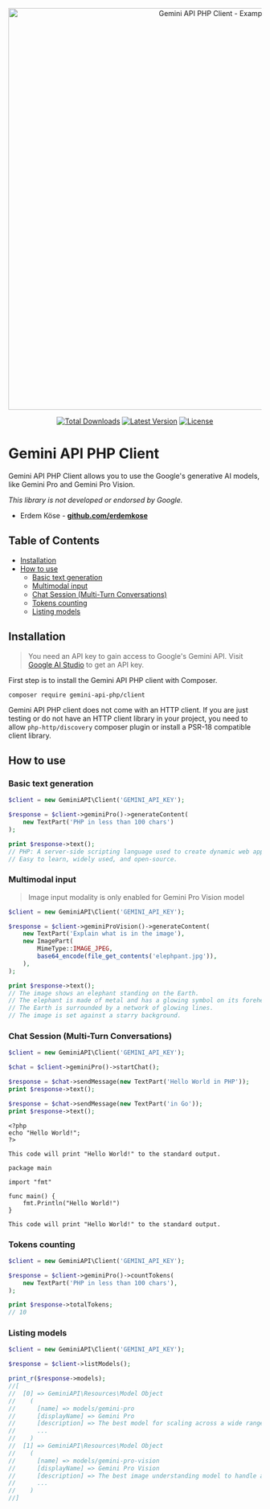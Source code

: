 <p align="center">
    <img src="https://raw.githubusercontent.com/gemini-api-php/client/main/assets/example.png" width="800" alt="Gemini API PHP Client - Example">
</p>
<p align="center">
    <a href="https://packagist.org/packages/gemini-api-php/client"><img alt="Total Downloads" src="https://img.shields.io/packagist/dt/gemini-api-php/client"></a>
    <a href="https://packagist.org/packages/gemini-api-php/client"><img alt="Latest Version" src="https://img.shields.io/packagist/v/gemini-api-php/client"></a>
    <a href="https://packagist.org/packages/gemini-api-php/client"><img alt="License" src="https://img.shields.io/github/license/gemini-api-php/client"></a>
</p>

# Gemini API PHP Client

Gemini API PHP Client allows you to use the Google's generative AI models, like Gemini Pro and Gemini Pro Vision.

_This library is not developed or endorsed by Google._

- Erdem Köse - **[github.com/erdemkose](https://github.com/erdemkose)**

## Table of Contents
- [Installation](#installation)
- [How to use](#how-to-use)
  - [Basic text generation](#basic-text-generation)
  - [Multimodal input](#multimodal-input)
  - [Chat Session (Multi-Turn Conversations)](#chat-session-multi-turn-conversations)
  - [Tokens counting](#tokens-counting)
  - [Listing models](#listing-models)

## Installation

> You need an API key to gain access to Google's Gemini API.
> Visit [Google AI Studio](https://makersuite.google.com/) to get an API key.

First step is to install the Gemini API PHP client with Composer.

```shell
composer require gemini-api-php/client
```

Gemini API PHP client does not come with an HTTP client.
If you are just testing or do not have an HTTP client library in your project,
you need to allow `php-http/discovery` composer plugin or install a PSR-18 compatible client library.

## How to use

### Basic text generation

```php
$client = new GeminiAPI\Client('GEMINI_API_KEY');

$response = $client->geminiPro()->generateContent(
    new TextPart('PHP in less than 100 chars')
);

print $response->text();
// PHP: A server-side scripting language used to create dynamic web applications.
// Easy to learn, widely used, and open-source.
```

### Multimodal input

> Image input modality is only enabled for Gemini Pro Vision model

```php
$client = new GeminiAPI\Client('GEMINI_API_KEY');

$response = $client->geminiProVision()->generateContent(
    new TextPart('Explain what is in the image'),
    new ImagePart(
        MimeType::IMAGE_JPEG,
        base64_encode(file_get_contents('elephpant.jpg')),
    ),
);

print $response->text();
// The image shows an elephant standing on the Earth.
// The elephant is made of metal and has a glowing symbol on its forehead.
// The Earth is surrounded by a network of glowing lines.
// The image is set against a starry background.
```

### Chat Session (Multi-Turn Conversations)

```php
$client = new GeminiAPI\Client('GEMINI_API_KEY');

$chat = $client->geminiPro()->startChat();

$response = $chat->sendMessage(new TextPart('Hello World in PHP'));
print $response->text();

$response = $chat->sendMessage(new TextPart('in Go'));
print $response->text();
```

```text
<?php
echo "Hello World!";
?>

This code will print "Hello World!" to the standard output.
```

```text
package main

import "fmt"

func main() {
    fmt.Println("Hello World!")
}

This code will print "Hello World!" to the standard output.
```

### Tokens counting

```php
$client = new GeminiAPI\Client('GEMINI_API_KEY');

$response = $client->geminiPro()->countTokens(
    new TextPart('PHP in less than 100 chars'),
);

print $response->totalTokens;
// 10
```

### Listing models

```php
$client = new GeminiAPI\Client('GEMINI_API_KEY');

$response = $client->listModels();

print_r($response->models);
//[
//  [0] => GeminiAPI\Resources\Model Object
//    (
//      [name] => models/gemini-pro
//      [displayName] => Gemini Pro
//      [description] => The best model for scaling across a wide range of tasks
//      ...
//    )
//  [1] => GeminiAPI\Resources\Model Object
//    (
//      [name] => models/gemini-pro-vision
//      [displayName] => Gemini Pro Vision
//      [description] => The best image understanding model to handle a broad range of applications
//      ...
//    )
//]
```
